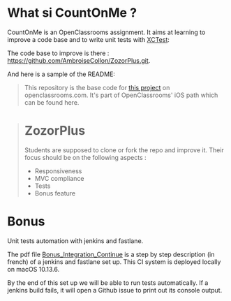 # What si CountOnMe ?

CountOnMe is an OpenClassrooms assignment. It aims at learning to improve a code base and to write unit tests with [XCTest](https://developer.apple.com/documentation/xctest): 

The code base to improve is there : https://github.com/AmbroiseCollon/ZozorPlus.git. 

And here is a sample of the README:

> This repository is the base code for [this project](https://openclassrooms.com/projects/ameliorer-une-application-existante) on openclassrooms.com.
> It's part of OpenClassrooms' iOS path which can be found here.

> # ZozorPlus
>
> Students are supposed to clone or fork the repo and improve it. Their focus should be on the following aspects :
>
> - Responsiveness
> - MVC compliance
> - Tests
> - Bonus feature





# Bonus

Unit tests automation with jenkins and fastlane.

The pdf file [Bonus_Integration_Continue](https://github.com/t8lv4/CountOnMe/blob/master/Bonus_Integration_Continue.pdf) is a step by step description (in french) of a jenkins and fastlane set up. This CI system is deployed locally on macOS 10.13.6.

By the end of this set up we will be able to run tests automatically. If a jenkins build fails, it will open a Github issue to print out its console output.


